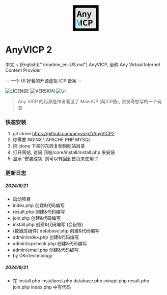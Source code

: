 <div align="center">
    <img src="./logo.png" width="81" height="81">
</div>

# AnyVICP 2

中文 ~ (English)["./readme_en-US.md"]
AnyVICP, 全称 Any Virtual Internet Content Provider

-- 一个 UI 好看的开源虚拟 ICP 备案 --

![LICENSE](https://img.shields.io/badge/LICENSE-MIT-green)
![VERSION](https://img.shields.io/badge/Version-2.0.0-blue)
![UI](https://img.shields.io/badge/UI_Pack-MDUI_2_Bootstrap_5-red)

> Any VICP 的起源是作者看见了 Moe ICP (萌ICP备), 突发奇想写的一个玩意

### 快速安装
1. git clone https://github.com/anyvicp2/AnyVICP2
2. 你需要 NGINX \ APACHE PHP MYSQL
3. 把 clone 下来的东西复制到网站目录
4. 打开网站, 访问 网站/core/install/install.php 来安装
5. 显示 '安装成功' 则可以转回到首页来使用了.

### 更新日志

##### 2024/8/21
- 启动项目
- index.php 创建&代码编写
- result.php 创建&代码编写
- join.php 创建&代码编写
- install.php 创建&代码编写 (会自毁)
- (数据库组件) database.php 创建&代码编写
- admin/index.php 创建&代码编写
- admin/icpcheck.php 创建&代码编写
- admin/email.php 创建&代码编写
- by DKoTechnology

##### 2024/8/21

- 在 install.php installpost.php database.php joinapi.php result.php join.php index.php 中写代码